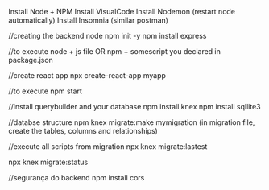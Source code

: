 Install Node + NPM
Install VisualCode
Install Nodemon (restart node automatically)
Install Insomnia (similar postman)


//creating the backend node
npm init -y
npm install express

//to execute
node + js file OR npm + somescript you declared in package.json

//create react app
npx create-react-app myapp

//to execute
npm start

//install querybuilder and your database
npm install knex
npm install sqllite3

//databse structure
npm knex migrate:make mymigration (in migration file, create the tables, columns and relationships)

//execute all scripts from migration
npx knex migrate:lastest

npx knex migrate:status

//segurança do backend
npm install cors
